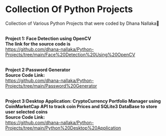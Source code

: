 # Collection Of Python Projects
Collection of Various Python Projects that were coded by Dhana Nallaka🤍<br/>
<br/>

**Project 1: Face Detection using OpenCV<br/>
The link for the source code is <br/>**
https://github.com/dhana-nallaka/Python-Projects/tree/main/Face%20Detection%20Using%20OpenCV<br/>
<br/>

**Project 2:Password Generator<br/>
Source Code Link:<br/>**
https://github.com/dhana-nallaka/Python-Projects/tree/main/Password%20Generator<br/>
<br/>

**Project 3:Desktop Application: CryptoCurrency Portfolio Manager using CoinMarketCap API to track coin Prices and SQLite3 DataBase to store user selected coins<br/>
Source Code Link:<br/>**
https://github.com/dhana-nallaka/Python-Projects/tree/main/Python%20Desktop%20Application<br/>
<br/>
